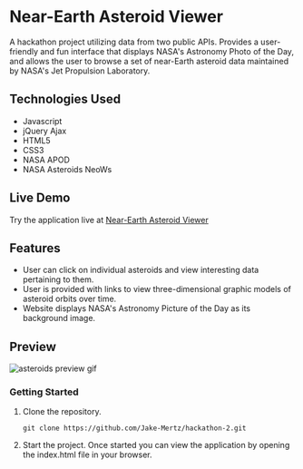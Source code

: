 # Near-Earth Asteroid Viewer
A hackathon project utilizing data from two public APIs. Provides a user-friendly and fun interface that displays NASA's Astronomy Photo of the Day, and allows the user to browse a set of near-Earth asteroid data maintained by NASA's Jet Propulsion Laboratory. 

## Technologies Used

- Javascript
- jQuery Ajax
- HTML5
- CSS3
- NASA APOD
- NASA Asteroids NeoWs

## Live Demo

Try the application live at [Near-Earth Asteroid Viewer](https://jake-mertz.github.io/Near-Earth-Asteroid-Viewer/)

## Features

- User can click on individual asteroids and view interesting data pertaining to them.
- User is provided with links to view three-dimensional graphic models of asteroid orbits over time. 
- Website displays NASA's Astronomy Picture of the Day as its background image.

## Preview

![asteroids preview gif](../asteroids-demo-github.gif)

### Getting Started

1. Clone the repository.

    ```shell
    git clone https://github.com/Jake-Mertz/hackathon-2.git
    ```
2. Start the project. Once started you can view the application by opening the index.html file in your browser.
